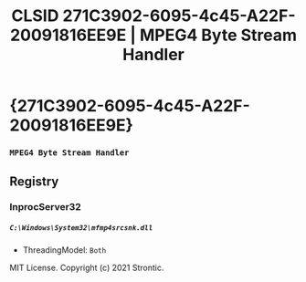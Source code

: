 ﻿---
title: "CLSID 271C3902-6095-4c45-A22F-20091816EE9E | MPEG4 Byte Stream Handler"
excerpt: What is COM-Object CLSID 271C3902-6095-4c45-A22F-20091816EE9E?
---

# {271C3902-6095-4c45-A22F-20091816EE9E}

### `MPEG4 Byte Stream Handler`

## Registry


### InprocServer32

##### `C:\Windows\System32\mfmp4srcsnk.dll`
* ThreadingModel: `Both`

MIT License. Copyright (c) 2021 Strontic.



